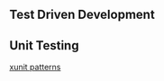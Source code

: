 
## Test Driven Development


## Unit Testing

[xunit patterns](http://xunitpatterns.com/index.html)
